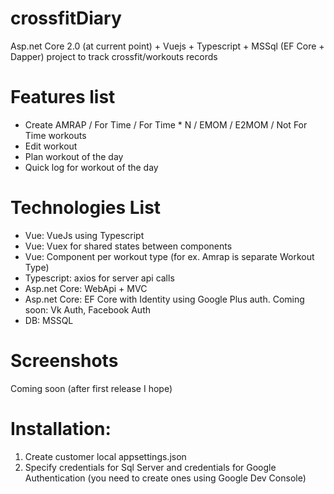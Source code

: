 # crossfitDiary
Asp.net Core 2.0 (at current point) + Vuejs + Typescript + MSSql (EF Core + Dapper) project to track crossfit/workouts records

# Features list

*  Create AMRAP / For Time / For Time * N / EMOM / E2MOM / Not For Time workouts
*  Edit workout
*  Plan workout of the day
*  Quick log for workout of the day

# Technologies List

*  Vue: VueJs using Typescript
*  Vue: Vuex for shared states between components
*  Vue: Component per workout type (for ex. Amrap is separate Workout Type)
*  Typescript: axios for server api calls
*  Asp.net Core: WebApi + MVC
*  Asp.net Core: EF Core with Identity using Google Plus auth. Coming soon: Vk Auth, Facebook Auth
*  DB: MSSQL

# Screenshots
Coming soon (after first release I hope)

# Installation:

1. Create customer local appsettings.json
2. Specify credentials for Sql Server and credentials for Google Authentication (you need to create ones using Google Dev Console)
